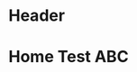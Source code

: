 <!-- TITLE: hdfghdfghdfghdfgh -->
<!-- SUBTITLE: A quick summary of Home -->

# Header

# Home Test ABC